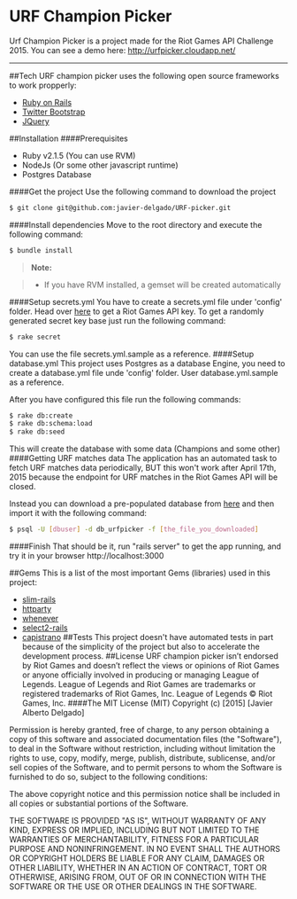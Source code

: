 URF Champion Picker
===================

Urf Champion Picker is a project made for the Riot Games API Challenge 2015. You can see a demo here: http://urfpicker.cloudapp.net/

----------


##Tech
URF champion picker uses the following  open source frameworks to work propperly:

 - [Ruby on Rails](http://rubyonrails.org/)
 - [Twitter Bootstrap](http://getbootstrap.com/)
 - [JQuery](https://jquery.com/)

##Installation
####Prerequisites
- Ruby v2.1.5 (You can use RVM)
- NodeJs (Or some other javascript runtime)
- Postgres Database

####Get the project
Use the following command to download the project
```sh
$ git clone git@github.com:javier-delgado/URF-picker.git
```
####Install dependencies
Move to the root directory and execute the following command:
```sh
$ bundle install
```
> **Note:**

> - If you have RVM installed, a gemset will be created automatically

####Setup secrets.yml
You have to create a secrets.yml file under 'config' folder. Head over [here](https://developer.riotgames.com/) to get a Riot Games API key. To get a randomly generated secret key base just run the following command:
```sh
$ rake secret
```
You can use the file secrets.yml.sample as a reference.
####Setup database.yml
This project uses Postgres as a database Engine, you need to create a database.yml file unde 'config' folder. User database.yml.sample as a reference.

After you have configured this file run the following commands:
```sh
$ rake db:create
$ rake db:schema:load
$ rake db:seed
```
This will create the database with some data (Champions and some other)
####Getting URF matches data
The application has an automated task to fetch URF matches data periodically, BUT this won't work after April 17th, 2015 because the endpoint for URF matches in the Riot Games API will be closed.

Instead you can download a pre-populated database from [here]() and then import it with the following command:
```sh
$ psql -U [dbuser] -d db_urfpicker -f [the_file_you_downloaded]
```
####Finish
That should be it, run "rails server" to get the app running, and try it in your browser http://localhost:3000

##Gems
This is a list of the most important Gems (libraries) used in this project:

- [slim-rails](https://github.com/slim-template/slim-rails)
- [httparty](https://github.com/jnunemaker/httparty)
- [whenever](https://github.com/javan/whenever)
- [select2-rails](https://github.com/argerim/select2-rails)
- [capistrano](https://github.com/capistrano/capistrano)
##Tests
This project doesn't have automated tests in part because of the simplicity of the project but also to accelerate the development process. 
##License 
URF champion picker isn’t endorsed by Riot Games and doesn’t reflect the views or opinions of Riot Games or anyone officially involved in producing or managing League of Legends. League of Legends and Riot Games are trademarks or registered trademarks of Riot Games, Inc. League of Legends © Riot Games, Inc.
####The MIT License (MIT)
Copyright (c) [2015] [Javier Alberto Delgado]

Permission is hereby granted, free of charge, to any person obtaining a copy
of this software and associated documentation files (the "Software"), to deal
in the Software without restriction, including without limitation the rights
to use, copy, modify, merge, publish, distribute, sublicense, and/or sell
copies of the Software, and to permit persons to whom the Software is
furnished to do so, subject to the following conditions:

The above copyright notice and this permission notice shall be included in all
copies or substantial portions of the Software.

THE SOFTWARE IS PROVIDED "AS IS", WITHOUT WARRANTY OF ANY KIND, EXPRESS OR IMPLIED, INCLUDING BUT NOT LIMITED TO THE WARRANTIES OF MERCHANTABILITY, FITNESS FOR A PARTICULAR PURPOSE AND NONINFRINGEMENT. IN NO EVENT SHALL THE AUTHORS OR COPYRIGHT HOLDERS BE LIABLE FOR ANY CLAIM, DAMAGES OR OTHER LIABILITY, WHETHER IN AN ACTION OF CONTRACT, TORT OR OTHERWISE, ARISING FROM, OUT OF OR IN CONNECTION WITH THE SOFTWARE OR THE USE OR OTHER DEALINGS IN THE SOFTWARE.
